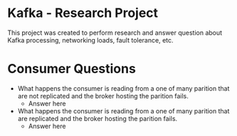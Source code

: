 # Kafka - Research Project 
This project was created to perform research and answer question about Kafka processing, networking loads, fault tolerance, etc. 




# Consumer Questions 
- What happens the consumer is reading from a one of many parition that are not replicated and the broker hosting the parition fails. 
    -  Answer here
- What happens the consumer is reading from a one of many parition that are replicated and the broker hosting the parition fails. 
    -  Answer here


